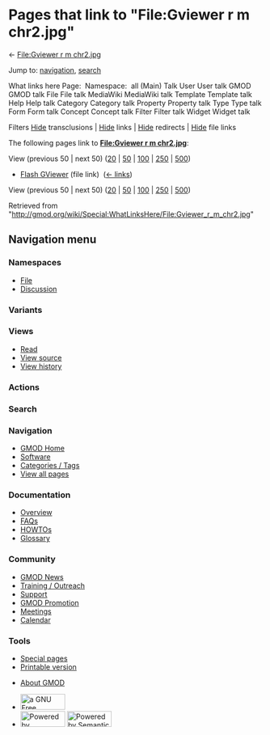<div id="mw-page-base" class="noprint">

</div>

<div id="mw-head-base" class="noprint">

</div>

<div id="content" class="mw-body" role="main">

<span id="top"></span>

<div id="mw-js-message" style="display:none;">

</div>



# <span dir="auto">Pages that link to "File:Gviewer r m chr2.jpg"</span>

<div id="bodyContent">

<div id="contentSub">

← [File:Gviewer r m
chr2.jpg](/wiki/File:Gviewer_r_m_chr2.jpg "File:Gviewer r m chr2.jpg")

</div>

<div id="jump-to-nav" class="mw-jump">

Jump to: [navigation](#mw-navigation), [search](#p-search)

</div>

<div id="mw-content-text">

What links here Page:  Namespace:  all (Main) Talk User User talk GMOD
GMOD talk File File talk MediaWiki MediaWiki talk Template Template talk
Help Help talk Category Category talk Property Property talk Type Type
talk Form Form talk Concept Concept talk Filter Filter talk Widget
Widget talk

Filters
[Hide](/mediawiki/index.php?title=Special:WhatLinksHere/File:Gviewer_r_m_chr2.jpg&hidetrans=1 "Special:WhatLinksHere/File:Gviewer r m chr2.jpg")
transclusions \|
[Hide](/mediawiki/index.php?title=Special:WhatLinksHere/File:Gviewer_r_m_chr2.jpg&hidelinks=1 "Special:WhatLinksHere/File:Gviewer r m chr2.jpg")
links \|
[Hide](/mediawiki/index.php?title=Special:WhatLinksHere/File:Gviewer_r_m_chr2.jpg&hideredirs=1 "Special:WhatLinksHere/File:Gviewer r m chr2.jpg")
redirects \|
[Hide](/mediawiki/index.php?title=Special:WhatLinksHere/File:Gviewer_r_m_chr2.jpg&hideimages=1 "Special:WhatLinksHere/File:Gviewer r m chr2.jpg")
file links

The following pages link to **[File:Gviewer r m
chr2.jpg](/wiki/File:Gviewer_r_m_chr2.jpg "File:Gviewer r m chr2.jpg")**:

View (previous 50 \| next 50)
([20](/mediawiki/index.php?title=Special:WhatLinksHere/File:Gviewer_r_m_chr2.jpg&limit=20 "Special:WhatLinksHere/File:Gviewer r m chr2.jpg")
\|
[50](/mediawiki/index.php?title=Special:WhatLinksHere/File:Gviewer_r_m_chr2.jpg&limit=50 "Special:WhatLinksHere/File:Gviewer r m chr2.jpg")
\|
[100](/mediawiki/index.php?title=Special:WhatLinksHere/File:Gviewer_r_m_chr2.jpg&limit=100 "Special:WhatLinksHere/File:Gviewer r m chr2.jpg")
\|
[250](/mediawiki/index.php?title=Special:WhatLinksHere/File:Gviewer_r_m_chr2.jpg&limit=250 "Special:WhatLinksHere/File:Gviewer r m chr2.jpg")
\|
[500](/mediawiki/index.php?title=Special:WhatLinksHere/File:Gviewer_r_m_chr2.jpg&limit=500 "Special:WhatLinksHere/File:Gviewer r m chr2.jpg"))

- [Flash GViewer](/wiki/Flash_GViewer "Flash GViewer") (file link) ‎
  <span class="mw-whatlinkshere-tools">([←
  links](/mediawiki/index.php?title=Special:WhatLinksHere&target=Flash+GViewer "Special:WhatLinksHere"))</span>

View (previous 50 \| next 50)
([20](/mediawiki/index.php?title=Special:WhatLinksHere/File:Gviewer_r_m_chr2.jpg&limit=20 "Special:WhatLinksHere/File:Gviewer r m chr2.jpg")
\|
[50](/mediawiki/index.php?title=Special:WhatLinksHere/File:Gviewer_r_m_chr2.jpg&limit=50 "Special:WhatLinksHere/File:Gviewer r m chr2.jpg")
\|
[100](/mediawiki/index.php?title=Special:WhatLinksHere/File:Gviewer_r_m_chr2.jpg&limit=100 "Special:WhatLinksHere/File:Gviewer r m chr2.jpg")
\|
[250](/mediawiki/index.php?title=Special:WhatLinksHere/File:Gviewer_r_m_chr2.jpg&limit=250 "Special:WhatLinksHere/File:Gviewer r m chr2.jpg")
\|
[500](/mediawiki/index.php?title=Special:WhatLinksHere/File:Gviewer_r_m_chr2.jpg&limit=500 "Special:WhatLinksHere/File:Gviewer r m chr2.jpg"))

</div>

<div class="printfooter">

Retrieved from
"<http://gmod.org/wiki/Special:WhatLinksHere/File:Gviewer_r_m_chr2.jpg>"

</div>

<div id="catlinks" class="catlinks catlinks-allhidden">

</div>

<div class="visualClear">

</div>

</div>

</div>

<div id="mw-navigation">

## Navigation menu

<div id="mw-head">



<div id="left-navigation">

<div id="p-namespaces" class="vectorTabs" role="navigation"
aria-labelledby="p-namespaces-label">

### Namespaces

- <span id="ca-nstab-image"><a href="/wiki/File:Gviewer_r_m_chr2.jpg" accesskey="c"
  title="View the file page [c]">File</a></span>
- <span id="ca-talk"><a
  href="/mediawiki/index.php?title=File_talk:Gviewer_r_m_chr2.jpg&amp;action=edit&amp;redlink=1"
  accesskey="t"
  title="Discussion about the content page [t]">Discussion</a></span>

</div>

<div id="p-variants" class="vectorMenu emptyPortlet" role="navigation"
aria-labelledby="p-variants-label">

### 

### Variants[](#)

<div class="menu">

</div>

</div>

</div>

<div id="right-navigation">

<div id="p-views" class="vectorTabs" role="navigation"
aria-labelledby="p-views-label">

### Views

- <span id="ca-view">[Read](/wiki/File:Gviewer_r_m_chr2.jpg)</span>
- <span id="ca-viewsource"><a
  href="/mediawiki/index.php?title=File:Gviewer_r_m_chr2.jpg&amp;action=edit"
  accesskey="e" title="This page is protected.
  You can view its source [e]">View source</a></span>
- <span id="ca-history"><a
  href="/mediawiki/index.php?title=File:Gviewer_r_m_chr2.jpg&amp;action=history"
  accesskey="h" title="Past revisions of this page [h]">View history</a></span>

</div>

<div id="p-cactions" class="vectorMenu emptyPortlet" role="navigation"
aria-labelledby="p-cactions-label">

### Actions[](#)

<div class="menu">

</div>

</div>

<div id="p-search" role="search">

### Search

<div id="simpleSearch">

</div>

</div>

</div>

</div>

<div id="mw-panel">

<div id="p-logo" role="banner">

<a href="/wiki/Main_Page"
style="background-image: url(http://gmod.org/images/GMOD-cogs.png);"
title="Visit the main page"></a>

</div>

<div id="p-Navigation" class="portal" role="navigation"
aria-labelledby="p-Navigation-label">

### Navigation

<div class="body">

- <span id="n-GMOD-Home">[GMOD Home](/wiki/Main_Page)</span>
- <span id="n-Software">[Software](/wiki/GMOD_Components)</span>
- <span id="n-Categories-.2F-Tags">[Categories /
  Tags](/wiki/Categories)</span>
- <span id="n-View-all-pages">[View all
  pages](/wiki/Special:AllPages)</span>

</div>

</div>

<div id="p-Documentation" class="portal" role="navigation"
aria-labelledby="p-Documentation-label">

### Documentation

<div class="body">

- <span id="n-Overview">[Overview](/wiki/Overview)</span>
- <span id="n-FAQs">[FAQs](/wiki/Category:FAQ)</span>
- <span id="n-HOWTOs">[HOWTOs](/wiki/Category:HOWTO)</span>
- <span id="n-Glossary">[Glossary](/wiki/Glossary)</span>

</div>

</div>

<div id="p-Community" class="portal" role="navigation"
aria-labelledby="p-Community-label">

### Community

<div class="body">

- <span id="n-GMOD-News">[GMOD News](/wiki/GMOD_News)</span>
- <span id="n-Training-.2F-Outreach">[Training /
  Outreach](/wiki/Training_and_Outreach)</span>
- <span id="n-Support">[Support](/wiki/Support)</span>
- <span id="n-GMOD-Promotion">[GMOD
  Promotion](/wiki/GMOD_Promotion)</span>
- <span id="n-Meetings">[Meetings](/wiki/Meetings)</span>
- <span id="n-Calendar">[Calendar](/wiki/Calendar)</span>

</div>

</div>

<div id="p-tb" class="portal" role="navigation"
aria-labelledby="p-tb-label">

### Tools

<div class="body">

- <span id="t-specialpages"><a href="/wiki/Special:SpecialPages" accesskey="q"
  title="A list of all special pages [q]">Special pages</a></span>
- <span id="t-print"><a
  href="/mediawiki/index.php?title=Special:WhatLinksHere/File:Gviewer_r_m_chr2.jpg&amp;printable=yes"
  rel="alternate" accesskey="p"
  title="Printable version of this page [p]">Printable version</a></span>

</div>

</div>

</div>

</div>

<div id="footer" role="contentinfo">

- <span id="footer-places-about">[About
  GMOD](/wiki/GMOD:About "GMOD:About")</span>

<!-- -->

- <span id="footer-copyrightico">[<img src="http://www.gnu.org/graphics/gfdl-logo-small.png" width="88"
  height="31" alt="a GNU Free Documentation License" />](http://www.gnu.org/licenses/fdl-1.3.html)</span>
- <span id="footer-poweredbyico">[<img src="/mediawiki/skins/common/images/poweredby_mediawiki_88x31.png"
  width="88" height="31" alt="Powered by MediaWiki" />](//www.mediawiki.org/)
  [<img
  src="/mediawiki/extensions/SemanticMediaWiki/includes/../resources/images/smw_button.png"
  width="88" height="31" alt="Powered by Semantic MediaWiki" />](https://www.semantic-mediawiki.org/wiki/Semantic_MediaWiki)</span>

<div style="clear:both">

</div>

</div>
